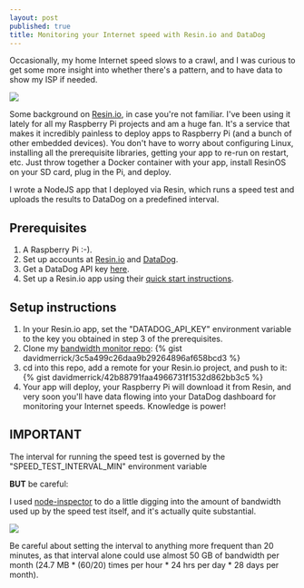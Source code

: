 ```yaml
---
layout: post
published: true
title: Monitoring your Internet speed with Resin.io and DataDog
---
```

Occasionally, my home Internet speed slows to a crawl, and I was curious to get some more insight into whether there's a pattern, and to have data to show my ISP if needed.

![]({{site.cdn_path}}/2017/04/17/screenShot1.png)

Some background on [Resin.io](https://resin.io/), in case you're not familiar. I've been using it lately for all my Raspberry Pi projects and am a huge fan. It's a service that makes it incredibly painless to deploy apps to Raspberry Pi (and a bunch of other embedded devices). You don't have to worry about configuring Linux, installing all the prerequisite libraries, getting your app to re-run on restart, etc. Just throw together a Docker container with your app, install ResinOS on your SD card, plug in the Pi, and deploy. 

I wrote a NodeJS app that I deployed via Resin, which runs a speed test and uploads the results to DataDog on a predefined interval.

## Prerequisites

1. A Raspberry Pi :-).
2. Set up accounts at [Resin.io](https://resin.io/) and [DataDog](https://www.datadoghq.com/).
3. Get a DataDog API key [here](https://app.datadoghq.com/account/settings#api).
4. Set up a Resin.io app using their [quick start instructions](https://docs.resin.io/raspberrypi/nodejs/getting-started/).

## Setup instructions

1. In your Resin.io app, set the "DATADOG_API_KEY" environment variable to the key you obtained in step 3 of the prerequisites.
2. Clone my [bandwidth monitor repo](https://github.com/davidmerrick/DataDog-Bandwidth-Monitor):
{% gist davidmerrick/3c5a499c26daa9b29264896af658bcd3 %}
3. cd into this repo, add a remote for your Resin.io project, and push to it:
{% gist davidmerrick/42b88791faa4966731f1532d862bb3c5 %}
4. Your app will deploy, your Raspberry Pi will download it from Resin, and very soon you'll have data flowing into your DataDog dashboard for monitoring your Internet speeds. Knowledge is power!

## IMPORTANT

The interval for running the speed test is governed by the "SPEED_TEST_INTERVAL_MIN" environment variable

**BUT** be careful:

I used [node-inspector](https://github.com/node-inspector/node-inspector) to do a little digging into the amount of bandwidth used up by the speed test itself, and it's actually quite substantial. 

![]({{site.cdn_path}}/2017/04/17/screenShot2.png)

Be careful about setting the interval to anything more frequent than 20 minutes, as that interval alone could use almost 50 GB of bandwidth per month (24.7 MB * (60/20) times per hour * 24 hrs per day * 28 days per month).
